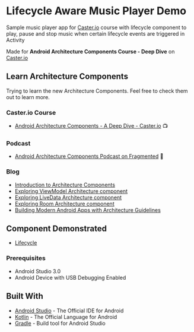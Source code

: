 # Lifecycle Aware Music Player Demo
Sample music player app for [Caster.io](https://caster.io) course with lifecycle component to play, pause and stop music when certain lifecycle events are triggered in Activity

Made for **Android Architecture Components Course - Deep Dive** on [Caster.io](https://caster.io/)

## Learn Architecture Components
Trying to learn the new Architecture Components. Feel free to check them out to learn more.

### Caster.io Course
- [Android Architecture Components - A Deep Dive - Caster.io](https://caster.io/courses/android-architecture-components-deep-dive) 📺

### Podcast
- [Android Architecture Components Podcast on Fragmented](http://fragmentedpodcast.com/episodes/115/) 🎤

### Blog
- [Introduction to Architecture Components](https://medium.com/@aky/introduction-to-android-architecture-components-22b8c84f0b9d)
- [Exploring ViewModel Architecture component](https://medium.com/@aky/exploring-viewmodel-architecture-component-5d60828172f9)
- [Exploring LiveData Architecture component](https://medium.com/@aky/exploring-livedata-architecture-component-f9375d3644ee)
- [Exploring Room Architecture component](https://medium.com/@aky/exploring-room-architecture-component-6db807094241)
- [Building Modern Android Apps with Architecture Guidelines](https://medium.com/@aky/building-modern-apps-using-the-android-architecture-guidelines-3238fff96f14)

## Component Demonstrated
- [Lifecycle](https://developer.android.com/topic/libraries/architecture/lifecycle.html)

### Prerequisites

- Android Studio 3.0
- Android Device with USB Debugging Enabled


## Built With

* [Android Studio](https://developer.android.com/studio/index.html) - The Official IDE for Android
* [Kotlin](https://kotlinlang.org/) - The Official Language for Android
* [Gradle](https://gradle.org/) - Build tool for Android Studio
